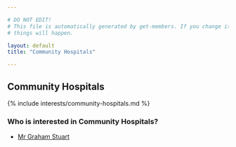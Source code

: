 ```yaml
---

# DO NOT EDIT!
# This file is automatically generated by get-members. If you change it, bad
# things will happen.

layout: default
title: "Community Hospitals"

---
```


## Community Hospitals

{% include interests/community-hospitals.md %}

### Who is interested in Community Hospitals?


* [Mr Graham Stuart](/members/mr-graham-stuart.html)
